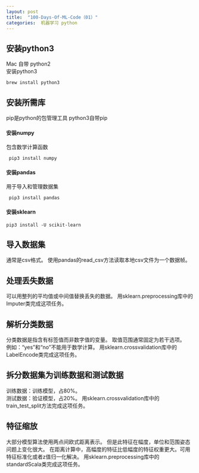 ```yaml
---
layout: post
title:  "100-Days-Of-ML-Code（01）"
categories:  机器学习 python
---
```


## 安装python3
Mac 自带 python2   
安装python3
```
brew install python3
```

## 安装所需库
pip是python的包管理工具
python3自带pip
#### 安装numpy
包含数学计算函数
```
 pip3 install numpy
```
#### 安装pandas
用于导入和管理数据集
```
 pip3 install pandas
```
#### 安装sklearn
```
pip3 install -U scikit-learn
```

## 导入数据集
通常是csv格式。 
使用pandas的read_csv方法读取本地csv文件为一个数据帧。  

## 处理丢失数据
可以用整列的平均值或中间值替换丢失的数据。
用sklearn.preprocessing库中的Imputer类完成这项任务。

## 解析分类数据
分类数据是指含有标签值而非数字值的变量。
取值范围通常固定为若干选项。  
例如：“yes”和“no”不能用于数学计算。
用sklearn.crossvalidation库中的LabelEncode类完成这项任务。

## 拆分数据集为训练数据和测试数据
训练数据：训练模型，占80%。  
测试数据：验证模型，占20%。
用sklearn.crossvalidation库中的train_test_split方法完成这项任务。

## 特征缩放
大部分模型算法使用两点间欧式距离表示。
但是此特征在幅度，单位和范围姿态问题上变化很大。
在距离计算中，高幅度的特征比低幅度的特征权重更大。可用特征标准化或者z值归一化解决。
用sklearn.preprocessing库中的standardScala类完成这项任务。

